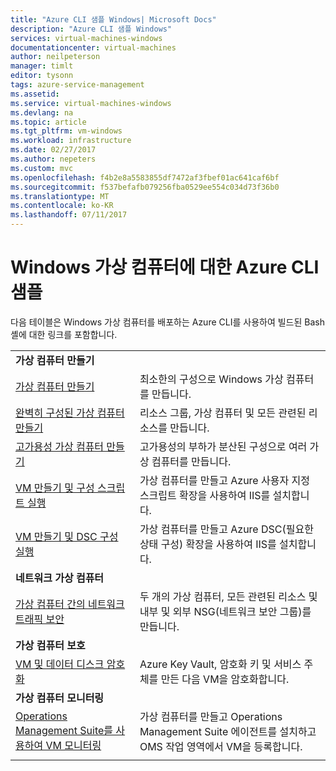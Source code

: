 ```yaml
---
title: "Azure CLI 샘플 Windows| Microsoft Docs"
description: "Azure CLI 샘플 Windows"
services: virtual-machines-windows
documentationcenter: virtual-machines
author: neilpeterson
manager: timlt
editor: tysonn
tags: azure-service-management
ms.assetid: 
ms.service: virtual-machines-windows
ms.devlang: na
ms.topic: article
ms.tgt_pltfrm: vm-windows
ms.workload: infrastructure
ms.date: 02/27/2017
ms.author: nepeters
ms.custom: mvc
ms.openlocfilehash: f4b2e8a5583855df7472af3fbef01ac641caf6bf
ms.sourcegitcommit: f537befafb079256fba0529ee554c034d73f36b0
ms.translationtype: MT
ms.contentlocale: ko-KR
ms.lasthandoff: 07/11/2017
---
```

# <a name="azure-cli-samples-for-windows-virtual-machines"></a>Windows 가상 컴퓨터에 대한 Azure CLI 샘플

다음 테이블은 Windows 가상 컴퓨터를 배포하는 Azure CLI를 사용하여 빌드된 Bash 셸에 대한 링크를 포함합니다.

| | |
|---|---|
|**가상 컴퓨터 만들기**||
| [가상 컴퓨터 만들기](./../scripts/virtual-machines-windows-cli-sample-create-vm-quick-create.md?toc=%2fcli%2fazure%2ftoc.json) | 최소한의 구성으로 Windows 가상 컴퓨터를 만듭니다. |
| [완벽히 구성된 가상 컴퓨터 만들기](./../scripts/virtual-machines-windows-cli-sample-create-vm.md?toc=%2fcli%2fazure%2ftoc.json) | 리소스 그룹, 가상 컴퓨터 및 모든 관련된 리소스를 만듭니다.|
| [고가용성 가상 컴퓨터 만들기](./../scripts/virtual-machines-windows-cli-sample-nlb.md?toc=%2fcli%2fazure%2ftoc.json) | 고가용성의 부하가 분산된 구성으로 여러 가상 컴퓨터를 만듭니다. |
| [VM 만들기 및 구성 스크립트 실행](./../scripts/virtual-machines-windows-cli-sample-create-vm-iis.md?toc=%2fcli%2fazure%2ftoc.json) | 가상 컴퓨터를 만들고 Azure 사용자 지정 스크립트 확장을 사용하여 IIS를 설치합니다. |
| [VM 만들기 및 DSC 구성 실행](./../scripts/virtual-machines-windows-cli-sample-create-iis-using-dsc.md?toc=%2fcli%2fazure%2ftoc.json) | 가상 컴퓨터를 만들고 Azure DSC(필요한 상태 구성) 확장을 사용하여 IIS를 설치합니다. |
|**네트워크 가상 컴퓨터**||
| [가상 컴퓨터 간의 네트워크 트래픽 보안](./../scripts/virtual-machines-windows-cli-sample-create-vm-nsg.md?toc=%2fcli%2fazure%2ftoc.json) | 두 개의 가상 컴퓨터, 모든 관련된 리소스 및 내부 및 외부 NSG(네트워크 보안 그룹)를 만듭니다. |
|**가상 컴퓨터 보호**||
| [VM 및 데이터 디스크 암호화](./../scripts/virtual-machines-windows-cli-sample-encrypt-vm.md?toc=%2fcli%2fazure%2ftoc.json) | Azure Key Vault, 암호화 키 및 서비스 주체를 만든 다음 VM을 암호화합니다. |
|**가상 컴퓨터 모니터링**||
| [Operations Management Suite를 사용하여 VM 모니터링](./../scripts/virtual-machines-windows-cli-sample-create-vm-oms.md?toc=%2fcli%2fazure%2ftoc.json) | 가상 컴퓨터를 만들고 Operations Management Suite 에이전트를 설치하고 OMS 작업 영역에서 VM을 등록합니다.  |
| | |
